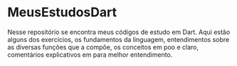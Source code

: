 # MeusEstudosDart
 
Nesse repositório se encontra meus códigos de estudo em Dart. Aqui estão alguns dos exercícios, os fundamentos da linguagem, entendimentos sobre as diversas funções que a compõe, os conceitos em poo e claro, comentários explicativos em para melhor entendimento.
